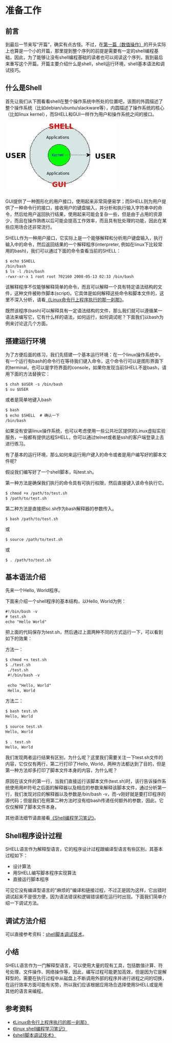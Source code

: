 # 准备工作

## 前言

到最后一节来写“开篇”，确实有点古怪。不过，在[第一篇（数值操作）](http://www.tinylab.org/shell-numeric-calculation/)的开头实际上也算是一个小的开篇，那里提到整个序列的前提是需要有一定的shell编程基础，因此，为了能够让没有shell编程基础的读者也可以阅读这个序列，我到最后来重写这个开篇。开篇主要介绍什么是shell，shell运行环境，shell基本语法和调试技巧。

## 什么是Shell

首先让我们从下图看看shell在整个操作系统中所处的位置吧，该图的外圆描述了整个操作系统（比如debian/ubuntu/slackware等），内圆描述了操作系统的核心（比如linux kernel），而SHELL和GUI一样作为用户和操作系统之间的接口。

![Shell和GUI用户接口](pic/UI_Shell_and_GUI.jpg)

GUI提供了一种图形化的用户接口，使用起来非常简便易学；而SHELL则为用户提供了一种命令行的接口，接收用户的键盘输入，并分析和执行输入字符串中的命令，然后给用户返回执行结果，使用起来可能会复杂一些，但是由于占用的资源少，而且在操作熟练以后可能会提高工作效率，而且具有批处理的功能，因此在某些应用场合还非常流行。

SHELL作为一种用户接口，它实际上是一个能够解释和分析用户键盘输入，执行输入中的命令，然后返回结果的一个解释程序(interpreter, 例如在linux下比较常用的bash)，我们可以通过下面的命令查看当前的SHELL：

```
$ echo $SHELL
/bin/bash
$ ls -l /bin/bash 
-rwxr-xr-x 1 root root 702160 2008-05-13 02:33 /bin/bash
```

该解释程序不仅能够解释简单的命令，而且可以解释一个具有特定语法结构的文件，这种文件被称作脚本(script)。它具体是如何解释这些命令和脚本文件的，这里不深入分析，请看[《Linux命令行上程序执行的那一刹那》](http://www.cppblog.com/cuijixin/archive/2008/03/14/44463.html)。

既然该程序(bash)可以解释具有一定语法结构的文件，那么我们就可以遵循某一语法来编写它，它有什么样的语法，如何运行，如何调试呢？下面我们以bash为例来讨论这几个方面。

## 搭建运行环境

为了方便后面的练习，我们先搭建一个基本运行环境：在一个linux操作系统中，有一个运行有bash的命令行在等待我们键入命令，这个命令行可以是图形界面下的terminal，也可以是字符界面的console，如果你发现当前SHELL不是bash，请用下面的方法替换它：

```
$ chsh $USER -s /bin/bash
$ su $USER
```

或者是简单地键入bash

```
$ bash
$ echo $SHELL  # 确认一下
/bin/bash
```

如果没有安装linux操作系统，也可以考虑使用一些公共社区提供的Linux虚拟实验服务，一般都有提供远程SHELL，你可以通过telnet或者是ssh的客户端登录上去进行练习。

有了基本的运行环境，那么如何来运行用户键入的命令或者是用户编写好的脚本文件呢?

假设我们编写好了一个shell脚本，叫test.sh。

第一种方法是确保我们执行的命令具有可执行权限，然后直接键入该命令执行它。

```
$ chmod +x /path/to/test.sh
$ /path/to/test.sh
```

第二种方法是直接把sc.sh作为bash解释器的参数传入。

```
$ bash /path/to/test.sh
```

或

```
$ source /path/to/test.sh
```

或

```
$ . /path/to/test.sh
```

## 基本语法介绍

先来一个Hello, World程序。

下面来介绍一个shell程序的基本结构，以Hello, World为例：

```
#!/bin/bash -v
# test.sh
echo "Hello World"
```

把上面的代码保存为test.sh，然后通过上面两种不同的方式运行一下，可以看到如下的效果：

方法一：

```
$ chmod +x test.sh
$ ./test.sh
 ./test.sh
 #!/bin/bash -v

 echo "Hello, World"
 Hello, World
```

方法二：

```
$ bash test.sh
Hello, World

$ source test.sh
Hello, World

$ . test.sh
Hello, World
```

我们发现两者运行结果有区别，为什么呢？这里我们需要关注一下test.sh文件的内容，它仅仅有两行，第二行打印了Hello, World，两种方法都达到了目的，但是第一种方法却多打印了脚本文件本身的内容，为什么呢？

原因在该文件的第一行，当我们直接运行该脚本文件(test.sh)时，该行告诉操作系统使用用#!符号之后面的解释器以及相应的参数来解释该脚本文件，通过分析第一行，我们发现对应的解释器以及参数是/bin/bash -v，而-v刚好就是要打印程序的源代码；但是我们在用第二种方法时没有给bash传递任何额外的参数，因此，它仅仅解释了脚本文件本身。

其他语法细节请直接看[《Shell编程学习笔记》](http://www.tinylab.org/shell-programming-study-notes/)。

## Shell程序设计过程

SHELL语言作为解释型语言，它的程序设计过程跟编译型语言有些区别，其基本过程如下：

- 设计算法
- 用SHELL编写脚本程序实现算法
- 直接运行脚本程序

可见它没有编译型语言的"麻烦的"编译和链接过程，不过正是因为这样，它出错时调试起来不是很方便，因为语法错误和逻辑错误都在运行时出现。下面我们简单介绍一下调试方法。

## 调试方法介绍

可以直接参考资料：[shell脚本调试技术](http://www.ibm.com/developerworks/cn/linux/l-cn-shell-debug/index.html)。

## 小结

SHELL语言作为一门解释型语言，可以使用大量的现有工具，包括数值计算、符号处理、文件操作、网络操作等，因此，编写过程可能更加高效，但是因为它是解释型的，需要在执行过程中从磁盘上不断调用外部的程序并进行进程之间的切换，在运行效率方面可能有劣势，所以我们应该根据应用场合选择使用SHELL或是用其他的语言来编程。

## 参考资料

- [《Linux命令行上程序执行的那一刹那》](http://www.cppblog.com/cuijixin/archive/2008/03/14/44463.html)
- [《linux shell编程学习笔记》](http://www.tinylab.org/shell-programming-study-notes/)
- [《shell脚本调试技术》](http://www.ibm.com/developerworks/cn/linux/l-cn-shell-debug/index.html)
